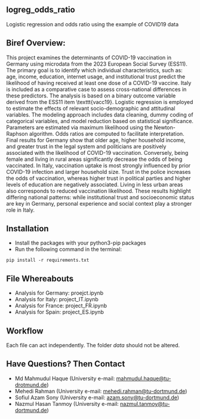 ## logreg_odds_ratio
Logistic regression and odds ratio using the example of COVID19 data

## Biref Overview:
 This project examines the determinants of COVID-19 vaccination in Germany using microdata from the 2023 European Social Survey (ESS11). The primary goal is to identify which individual characteristics, such as: age, income, education, internet usage, and institutional trust predict the likelihood of having received at least one dose of a COVID-19 vaccine. Italy is included as a comparative case to assess cross-national differences in these predictors. The analysis is based on a binary outcome variable derived from the ESS11 item \texttt{vacc19}. Logistic regression is employed to estimate the effects of relevant socio-demographic and attitudinal variables. The modeling approach includes data cleaning, dummy coding of categorical variables, and model reduction based on statistical significance. Parameters are estimated via maximum likelihood using the Newton-Raphson algorithm. Odds ratios are computed to facilitate interpretation. Final results for Germany show that older age, higher household income, and greater trust in the legal system and politicians are positively associated with the likelihood of COVID-19 vaccination. Conversely, being female and living in rural areas significantly decrease the odds of being vaccinated. In Italy, vaccination uptake is most strongly influenced by prior COVID-19 infection and larger household size. Trust in the police increases the odds of vaccination, whereas higher trust in political parties and higher levels of education are negatively associated. Living in less urban areas also corresponds to reduced vaccination likelihood. These results highlight differing national patterns: while institutional trust and socioeconomic status are key in Germany, personal experience and social context play a stronger role in Italy.

## Installation
- Install the packages with your python3-pip packages
- Run the following command in the terminal:
```
pip install -r requirements.txt
```

## File Whereabouts
- Analysis for Germany: proejct.ipynb
- Analysis for Italy: project_IT.ipynb
- Analysis for France: project_FR.ipynb
- Analysis for Spain: project_ES.ipynb

## Workflow
Each file can act independently. The folder *data* should not be altered.

## Have Questions? Then Contact
- Md Mahmudul Haque (University e-mail: mahmudul.haque@tu-drotmund.de)
- Mehedi Rahman (University e-mail: mehedi.rahman@tu-dortmund.de)
- Sofiul Azam Sony (University e-mail: azam.sony@tu-dortmund.de)
- Nazmul Hasan Tanmoy (University e-mail: nazmul.tanmoy@tu-dortmund.de)